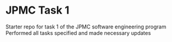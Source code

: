 # JPMC Task 1
Starter repo for task 1 of the JPMC software engineering program
Performed all tasks specified and made necessary updates
